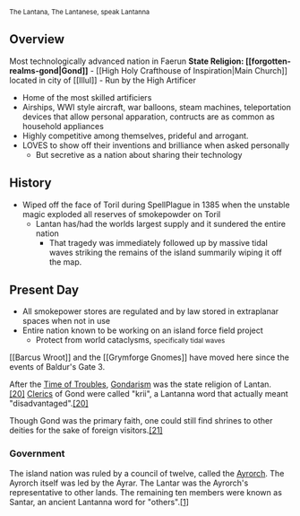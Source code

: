 <small> The Lantana, The Lantanese, speak Lantanna <big>
## Overview
Most technologically advanced nation in Faerun
**State Religion: [[forgotten-realms-gond|Gond]]**
	- [[High Holy Crafthouse of Inspiration|Main Church]] located in city of [[Illul]]
		- Run by the High Artificer
- Home of the most skilled artificiers
- Airships, WWI style aircraft, war balloons, steam machines, teleportation devices that allow personal apparation, contructs are as common as household appliances
- Highly competitive among themselves, prideful and arrogant. 
- LOVES to show off their inventions and brilliance when asked personally
	- But secretive as a nation about sharing their technology
## History
- Wiped off the face of Toril during SpellPlague in 1385 when the unstable magic exploded all reserves of smokepowder on Toril
	- Lantan has/had the worlds largest supply and it sundered the entire nation
		- That tragedy was immediately followed up by massive tidal waves striking the remains of the island summarily wiping it off the map.
## Present Day 
- All smokepower stores are regulated and by law stored in extraplanar spaces when not in use
- Entire nation known to be working on an island force field project
	- Protect from world cataclysms, <small> specifically tidal waves <big>

[[Barcus Wroot]] and the [[Grymforge Gnomes]] have moved here since the events of Baldur's Gate 3.

After the [Time of Troubles](https://forgottenrealms.fandom.com/wiki/Time_of_Troubles "Time of Troubles"), [Gondarism](https://forgottenrealms.fandom.com/wiki/Gond "Gond") was the state religion of Lantan.[[20]](https://forgottenrealms.fandom.com/wiki/Lantan#cite_note-F&A-pp62-63-20) [Clerics](https://forgottenrealms.fandom.com/wiki/Cleric "Cleric") of Gond were called "krii", a Lantanna word that actually meant "disadvantaged".[[20]](https://forgottenrealms.fandom.com/wiki/Lantan#cite_note-F&A-pp62-63-20)

Though Gond was the primary faith, one could still find shrines to other deities for the sake of foreign visitors.[[21]](https://forgottenrealms.fandom.com/wiki/Lantan#cite_note-21)

### Government[](https://forgottenrealms.fandom.com/wiki/Lantan?veaction=edit&section=9 "Edit section: Government")

The island nation was ruled by a council of twelve, called the [Ayrorch](https://forgottenrealms.fandom.com/wiki/Ayrorch "Ayrorch"). The Ayrorch itself was led by the Ayrar. The Lantar was the Ayrorch's representative to other lands. The remaining ten members were known as Santar, an ancient Lantanna word for "others".[[1]](https://forgottenrealms.fandom.com/wiki/Lantan#cite_note-FRCS-CotR-pp55-56-1)